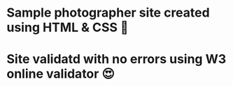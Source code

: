 # Sample photographer site created using HTML & CSS 📸
# Site validatd with no errors using W3 online validator 😍
